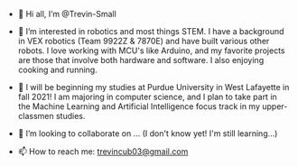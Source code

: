- 👋 Hi all, I’m @Trevin-Small

- 👀 I’m interested in robotics and most things STEM. 
     I have a background in VEX robotics (Team 9922Z & 7870E) and have built various other robots.
     I love working with MCU's like Arduino, and my favorite projects are those that involve both hardware and software. I also enjoying cooking and running.
    
- 🌱 I will be beginning my studies at Purdue University in West Lafayette in fall 2021!
     I am majoring in computer science, and I plan to take part in the Machine Learning and Artificial Intelligence focus track in my upper-classmen studies.

- 💞️ I’m looking to collaborate on ... (I don't know yet! I'm still learning...)

- 📫 How to reach me: trevincub03@gmail.com

<!---
Trevin-Small/Trevin-Small is a ✨ special ✨ repository because its `README.md` (this file) appears on your GitHub profile.
You can click the Preview link to take a look at your changes.
--->
